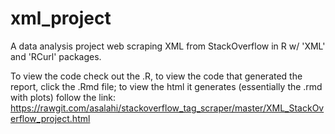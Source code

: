 # xml_project
A data analysis project web scraping XML from StackOverflow in R w/ 'XML' and 'RCurl' packages.

To view the code check out the .R, to view the code that generated the report, click the .Rmd file; to view the html it generates (essentially the .rmd with plots) follow the link: https://rawgit.com/asalahi/stackoverflow_tag_scraper/master/XML_StackOverflow_project.html

